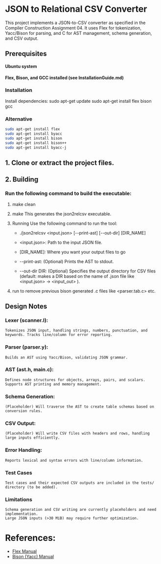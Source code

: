# JSON to Relational CSV Converter

This project implements a JSON-to-CSV converter as specified in the Compiler Construction Assignment 04. It uses Flex for tokenization, Yacc/Bison for parsing, and C for AST management, schema generation, and CSV output.

## Prerequisites
#### Ubuntu system
#### Flex, Bison, and GCC installed (see InstallationGuide.md)
### Installation
Install dependencies:
sudo apt-get update
sudo apt-get install flex bison gcc

### Alternative
```sh
sudo apt-get install flex
sudo apt-get install byacc
sudo apt-get install bison
sudo apt-get install bison++
sudo apt-get install byacc-j
```

## 1. Clone or extract the project files.

## 2. Building

### Run the following command to build the executable:
1. make clean
2. make
	This generates the json2relcsv executable.
3. Running
	Use the following command to run the tool:

	- ./json2relcsv <input.json> [--print-ast] [--out-dir] [DIR_NAME]
	- <input.json>: Path to the input JSON file.
	- [DIR_NAME]: Where you want your output files to go


	- --print-ast: (Optional) Prints the AST to stdout.
	- --out-dir DIR: (Optional) Specifies the output directory for CSV files (default: makes a DIR based on the name of .json file like <input.json> -> <input_out> ).
4. run <make clean> to remove previous bison generated .c files like <parser.tab.c> etc.

## Design Notes
### Lexer (scanner.l): 
	Tokenizes JSON input, handling strings, numbers, punctuation, and keywords. Tracks line/column for error reporting.



### Parser (parser.y): 
	Builds an AST using Yacc/Bison, validating JSON grammar.



### AST (ast.h, main.c): 
	Defines node structures for objects, arrays, pairs, and scalars. Supports AST printing and memory management.



### Schema Generation: 
	(Placeholder) Will traverse the AST to create table schemas based on conversion rules.



### CSV Output: 
	(Placeholder) Will write CSV files with headers and rows, handling large inputs efficiently.



### Error Handling: 
	Reports lexical and syntax errors with line/column information.

### Test Cases
	Test cases and their expected CSV outputs are included in the tests/ directory (to be added).

### Limitations
	Schema generation and CSV writing are currently placeholders and need implementation.
	Large JSON inputs (>30 MiB) may require further optimization.

# References:
- [Flex Manual](https://westes.github.io/flex/manual/)
- [Bison (Yacc) Manual](https://www.gnu.org/software/bison/manual/)
